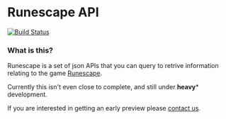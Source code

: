 Runescape API
======================

[![Build Status](https://travis-ci.org/zomfshark/runescape-api.png?branch=master)](https://travis-ci.org/zomfshark/runescape-api)

### What is this?

Runescape is a set of json APIs that you can query to retrive information relating to the game [Runescape](http://runescape.com).

Currently this isn't even close to complete, and still under **heavy*** development.

If you are interested in getting an early preview please [contact us](mailto:hello@zomfshark.com).